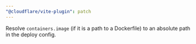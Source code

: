 ```yaml
---
"@cloudflare/vite-plugin": patch
---
```


Resolve `containers.image` (if it is a path to a Dockerfile) to an absolute path in the deploy config.
